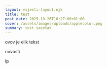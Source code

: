 ```yaml
---
layout: vijesti-layout.njk
title: test
post_date: 2025-10-26T18:27:00+01:00
cover: /assets/images/uploads/applecolor.png
summary: test sazetak
---
```

ovov je elik tekst





novosti 



lp
